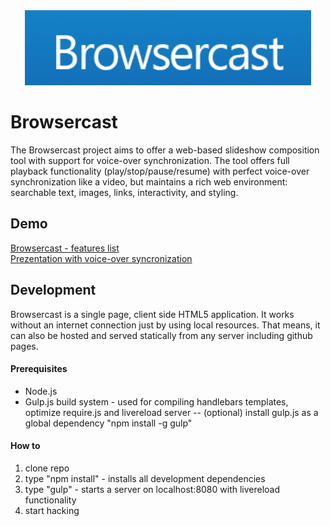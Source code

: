 <div align="center">
  <img src="./public/design/logo.png" height="120px" alt="Browsercast" title="Browsercast">
</div>  

Browsercast
===========

The Browsercast project aims to offer a web-based slideshow composition tool with support for voice-over synchronization.
The tool offers full playback functionality (play/stop/pause/resume) with perfect voice-over synchronization like a video, but maintains a rich web environment: searchable text, images, links, interactivity, and styling.

## Demo

[Browsercast - features list](http://redenergy.github.io/Browsercast?demo=demo-about)  
[Prezentation with voice-over syncronization](http://redenergy.github.io/Browsercast)  

## Development

Browsercast is a single page, client side HTML5 application. It works without an internet connection just by using local resources. That means, it can also be hosted and served statically from any server including github pages.

#### Prerequisites
- Node.js
- Gulp.js build system - used for compiling handlebars templates, optimize require.js and livereload server
  -- (optional) install gulp.js as a global dependency "npm install -g gulp"

#### How to

1. clone repo
2. type "npm install" - installs all development dependencies
3. type "gulp" - starts a server on localhost:8080 with livereload functionality
4. start hacking
